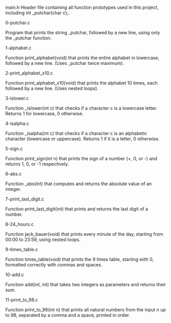 main.h
Header file containing all function prototypes used in this project, including int _putchar(char c);.

0-putchar.c

Program that prints the string _putchar, followed by a new line, using only the _putchar function.

1-alphabet.c

Function print_alphabet(void) that prints the entire alphabet in lowercase, followed by a new line. (Uses _putchar twice maximum).

2-print_alphabet_x10.c

Function print_alphabet_x10(void) that prints the alphabet 10 times, each followed by a new line. (Uses nested loops).

3-islower.c

Function _islower(int c) that checks if a character c is a lowercase letter. Returns 1 for lowercase, 0 otherwise.

4-isalpha.c

Function _isalpha(int c) that checks if a character c is an alphabetic character (lowercase or uppercase). Returns 1 if it is a letter, 0 otherwise.

5-sign.c

Function print_sign(int n) that prints the sign of a number (+, 0, or -) and returns 1, 0, or -1 respectively.

6-abs.c

Function _abs(int) that computes and returns the absolute value of an integer.

7-print_last_digit.c

Function print_last_digit(int) that prints and returns the last digit of a number.

8-24_hours.c

Function jack_bauer(void) that prints every minute of the day, starting from 00:00 to 23:59, using nested loops.

9-times_table.c

Function times_table(void) that prints the 9 times table, starting with 0, formatted correctly with commas and spaces.

10-add.c

Function add(int, int) that takes two integers as parameters and returns their sum.

11-print_to_98.c

Function print_to_98(int n) that prints all natural numbers from the input n up to 98, separated by a comma and a space, printed in order.
